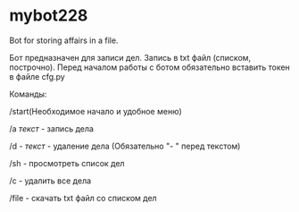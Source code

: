 # mybot228
Bot for storing affairs in a file.

Бот предназначен для записи дел. Запись в txt файл (списком, построчно).
Перед началом работы с ботом обязательно вставить токен в файле cfg.py

Команды:

/start(Необходимое начало и удобное меню)

/a *текст* - запись дела

/d - *текст* - удаление дела (Обязательно "- " перед текстом)

/sh - просмотреть список дел

/c - удалить все дела

/file - скачать txt файл со списком дел
